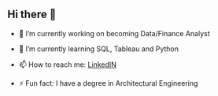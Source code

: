 ## Hi there 👋

- 🔭 I’m currently working on becoming Data/Finance Analyst
- 🌱 I’m currently learning SQL, Tableau and Python

- 📫 How to reach me: [LinkedIN](https://www.linkedin.com/in/indr%C4%97-sta%C5%A1yt%C4%97-05886ba8/)
- ⚡ Fun fact:  I have a degree in Architectural Engineering
  
<!--
**indre-sta/indre-sta** is a ✨ _special_ ✨ repository because its `README.md` (this file) appears on your GitHub profile.

Here are some ideas to get you started:

- 🔭 I’m currently working on ...
- 🌱 I’m currently learning ...
- 👯 I’m looking to collaborate on ...
- 🤔 I’m looking for help with ...
- 💬 Ask me about ...
- 📫 How to reach me: ...
- 😄 Pronouns: ...
- ⚡ Fun fact: ...
-->
